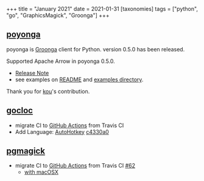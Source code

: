 +++
title = "January 2021"
date = 2021-01-31
[taxonomies]
tags = ["python", "go", "GraphicsMagick", "Groonga"]
+++

## [poyonga](https://github.com/hhatto/poyonga)
poyonga is [Groonga](https://groonga.org) client for Python.
version 0.5.0 has been released.

Supported Apache Arrow in poyonga 0.5.0.

* [Release Note](https://github.com/hhatto/poyonga/releases/tag/ver0.5.0)
* see examples on [README](https://github.com/hhatto/poyonga#with-apache-arrow) and
  [examples directory](https://github.com/hhatto/poyonga/tree/master/examples/groonga_microblog_tutorial).

Thank you for [kou](https://github.com/kou)'s contribution.

## [gocloc](https://github.com/hhatto/gocloc)
* migrate CI to [GitHub Actions](https://github.com/hhatto/gocloc/blob/master/.github/workflows/go.yml) from Travis CI
* Add Language: [AutoHotkey](https://www.autohotkey.com/) [c4330a0](https://github.com/hhatto/gocloc/commit/c4330a0b8e3cc529cdcd3baed60731707b5acc50)

## [pgmagick](https://github.com/hhatto/pgmagick)
* migrate CI to [GitHub Actions](https://github.com/hhatto/gocloc/blob/master/.github/workflows/python.yml) from Travis CI [#62](https://github.com/hhatto/pgmagick/pull/62)
    * [with macOSX](https://github.com/hhatto/pgmagick/blob/master/.github/workflows/python-macos.yml)

<!-- more -->
